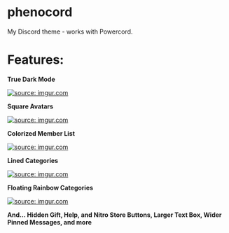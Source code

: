 # phenocord
My Discord theme - works with Powercord.

# Features:

**True Dark Mode**

<a href="https://imgur.com/GAFNv4R"><img src="https://i.imgur.com/GAFNv4R.png" title="source: imgur.com" /></a>

**Square Avatars**

<a href="https://imgur.com/5WYQ8pM"><img src="https://i.imgur.com/5WYQ8pM.png" title="source: imgur.com" /></a>

**Colorized Member List**

<a href="https://imgur.com/qaHEwNn"><img src="https://i.imgur.com/qaHEwNn.png" title="source: imgur.com" /></a>

**Lined Categories**

<a href="https://imgur.com/wUmUME2"><img src="https://i.imgur.com/wUmUME2.png" title="source: imgur.com" /></a>

**Floating Rainbow Categories**

<a href="https://imgur.com/mXCYa6o"><img src="https://i.imgur.com/mXCYa6o.png" title="source: imgur.com" /></a>

**And... Hidden Gift, Help, and Nitro Store Buttons, Larger Text Box, Wider Pinned Messages, and more**
